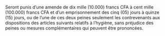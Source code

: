 Seront punis d’une amende de dix mille (10.000) francs CFA à cent mille (100.000) francs CFA et d’un emprisonnement des cinq (05) jours à quinze (15) jours, ou de l’une de ces deux peines seulement les contrevenants aux dispositions des articles suivants relatifs à l’hygiène, sans préjudice des peines ou mesures complémentaires qui peuvent être prononcées.